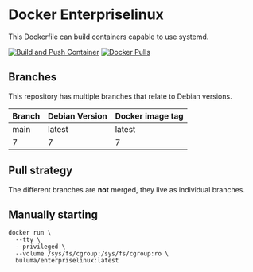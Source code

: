 Docker Enterpriselinux
=====================

This Dockerfile can build containers capable to use systemd.

[![Build and Push Container](https://github.com/buluma/enterpriselinux/actions/workflows/docker-image.yml/badge.svg)](https://github.com/buluma/enterpriselinux/actions/workflows/docker-image.yml) [![Docker Pulls](https://img.shields.io/docker/pulls/buluma/enterpriselinux)](https://github.com/buluma/enterpriselinux)

Branches
--------

This repository has multiple branches that relate to Debian versions.

|Branch |Debian Version|Docker image tag|
|-------|--------------|----------------|
| main     |latest            |latest              |
| 7 |7  | 7         |

Pull strategy
-------------

The different branches are **not** merged, they live as individual branches.

Manually starting
-----------------

```
docker run \
  --tty \
  --privileged \
  --volume /sys/fs/cgroup:/sys/fs/cgroup:ro \
  buluma/enterpriselinux:latest
```
